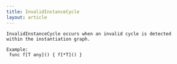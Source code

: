 ```yaml
---
title: InvalidInstanceCycle
layout: article
---
```

<!-- Copyright 2023 The Go Authors. All rights reserved.
     Use of this source code is governed by a BSD-style
     license that can be found in the LICENSE file. -->

<!-- Code generated by generrordocs.go; DO NOT EDIT. -->

```
InvalidInstanceCycle occurs when an invalid cycle is detected
within the instantiation graph.

Example:
 func f[T any]() { f[*T]() }
```

